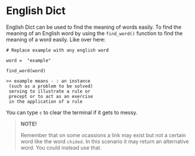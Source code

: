 # English Dict

English Dict can be used to find the meaning of words easily.
To find the meaning of an English word by using the `find_word()` function to find the meaning of a word easily. Like
over here:

```
# Replace example with any english word

word =  "example"

find_word(word)

>> example means - : an instance
 (such as a problem to be solved)
 serving to illustrate a rule or
 precept or to act as an exercise
 in the application of a rule
 ```

You can type `c` to clear the terminal if it gets to 
messy.


> **NOTE!**
> 
> Remember that on some ocassions a link may exist but not a certain word like the word `chided`. In this scenario it may
return an alternative word. You could instead use that. 